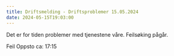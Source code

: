 ```yaml
---
title: Driftsmelding - Driftsproblemer 15.05.2024
date: 2024-05-15T19:03:00
---
```

Det er for tiden problemer med tjenestene våre. Feilsøking pågår.

Feil Oppsto ca: 17:15
